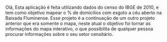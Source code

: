 Olá,
Esta aplicação é feita utilizando dados do censo do IBGE de 2010, e tem como objetivo mapear o % de domicílios com esgoto a céu aberto na Baixada Fluminense.
Esse projeto é a continuação de um outro projeto anterior que era somente o mapa, neste atual o objetivo foi tornar as informações do mapa interativo, o que possibilita de qualquer pessoa procurar informações sobre o seu setor censitário.
